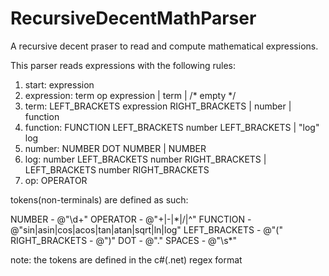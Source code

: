 # RecursiveDecentMathParser
A recursive decent praser to read and compute mathematical expressions.

This parser reads expressions with the following rules:

1. start: expression
2. expression: term op expression
             | term
             | /* empty */
3. term: LEFT_BRACKETS expression RIGHT_BRACKETS
       | number
       | function
4. function: FUNCTION LEFT_BRACKETS number LEFT_BRACKETS
           | "log" log
5. number: NUMBER DOT NUMBER
         | NUMBER
6. log: number LEFT_BRACKETS number RIGHT_BRACKETS
      | LEFT_BRACKETS number RIGHT_BRACKETS
7. op: OPERATOR

tokens(non-terminals) are defined as such:

NUMBER - @"\d+" 
OPERATOR - @"\+|\-|\*|/|\^"
FUNCTION - @"sin|asin|cos|acos|tan|atan|sqrt|ln|log"
LEFT_BRACKETS - @"\("
RIGHT_BRACKETS - @"\)"
DOT - @"\."
SPACES - @"\s*"

note: the tokens are defined in the c#(.net) regex format
